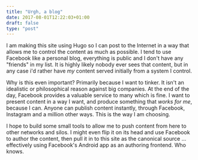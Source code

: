 ```yaml
---
title: "Urgh, a blog"
date: 2017-08-01T12:22:03+01:00
draft: false
type: "post"
---
```


I am making this site using Hugo so I can post to the Internet in a way that allows me to control the content
as much as possible. I tend to use Facebook like a personal blog, everything is public and I don't have any
"friends" in my list. It is highly likely nobody ever sees that content, but in any case i'd rather have
_my_ content served initially from a system I control.

Why is this even important? Primarily because I want to tinker. It isn't an idealistic or philosophical
reason against big companies. At the end of the day, Facebook provides a valuable service to many which
is fine. I want to present content in a way I want, and produce something that _works for me_, because I can.
Anyone can publish content instantly, through Facebook, Instagram and a million other ways. This is the
way I am choosing.

I hope to build some small tools to allow me to push content from here to other networks and silos. I might
even flip it on its head and use Facebook to author the content, then pull it in to this site as the
canonical source ... effectively using Facebook's Android app as an authoring frontend. Who knows.

